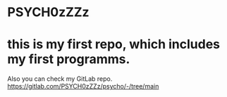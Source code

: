 # PSYCH0zZZz
# this is my first repo, which includes my first programms. 
Also you can check my GitLab repo.
https://gitlab.com/PSYCH0zZZz/psycho/-/tree/main
